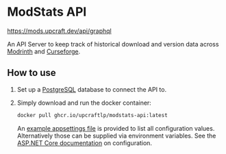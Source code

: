 # ModStats API

https://mods.upcraft.dev/api/graphql



An API Server to keep track of historical download and version data across [Modrinth](https://modrinth.com) and [Curseforge](https://.curseforge.com).





## How to use

1. Set up a [PostgreSQL](https://hub.docker.com/_/postgres) database to connect the API to.

2. Simply download and run the docker container:

    ```sh
    docker pull ghcr.io/upcraftlp/modstats-api:latest
    ```

    An [example appsettings file](appsettings.Example.json) is provided to list all configuration values. Alternatively those can be supplied via environment variables. See the [ASP.NET Core documentation](https://learn.microsoft.com/en-us/aspnet/core/fundamentals/configuration/?view=aspnetcore-7.0) on configuration.



